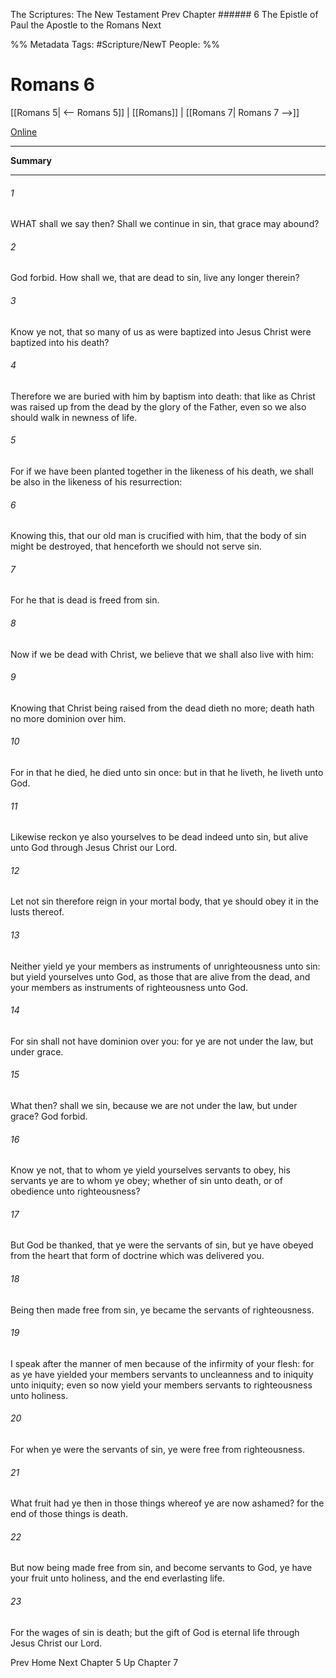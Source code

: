 The Scriptures: The New Testament
Prev
Chapter ###### 6
The Epistle of Paul the Apostle to the Romans
Next

%% Metadata
Tags: #Scripture/NewT
People: 
%%
# Romans 6
[[Romans 5| <-- Romans 5]] | [[Romans]] | [[Romans 7| Romans 7 -->]]

[Online](https://churchofjesuschrist.org/study/scriptures/nt/rom/6?lang=eng)

---
__Summary__



---
###### 1
WHAT shall we say then? Shall we continue in sin, that grace may abound?
###### 2
God forbid. How shall we, that are dead to sin, live any longer therein?
###### 3
Know ye not, that so many of us as were baptized into Jesus Christ were baptized into his death?
###### 4
Therefore we are buried with him by baptism into death: that like as Christ was raised up from the dead by the glory of the Father, even so we also should walk in newness of life.
###### 5
For if we have been planted together in the likeness of his death, we shall be also in the likeness of his resurrection:
###### 6
Knowing this, that our old man is crucified with him, that the body of sin might be destroyed, that henceforth we should not serve sin.
###### 7
For he that is dead is freed from sin.
###### 8
Now if we be dead with Christ, we believe that we shall also live with him:
###### 9
Knowing that Christ being raised from the dead dieth no more; death hath no more dominion over him.
###### 10
For in that he died, he died unto sin once: but in that he liveth, he liveth unto God.
###### 11
Likewise reckon ye also yourselves to be dead indeed unto sin, but alive unto God through Jesus Christ our Lord.
###### 12
Let not sin therefore reign in your mortal body, that ye should obey it in the lusts thereof.
###### 13
Neither yield ye your members as instruments of unrighteousness unto sin: but yield yourselves unto God, as those that are alive from the dead, and your members as instruments of righteousness unto God.
###### 14
For sin shall not have dominion over you: for ye are not under the law, but under grace.
###### 15
What then? shall we sin, because we are not under the law, but under grace? God forbid.
###### 16
Know ye not, that to whom ye yield yourselves servants to obey, his servants ye are to whom ye obey; whether of sin unto death, or of obedience unto righteousness?
###### 17
But God be thanked, that ye were the servants of sin, but ye have obeyed from the heart that form of doctrine which was delivered you.
###### 18
Being then made free from sin, ye became the servants of righteousness.
###### 19
I speak after the manner of men because of the infirmity of your flesh: for as ye have yielded your members servants to uncleanness and to iniquity unto iniquity; even so now yield your members servants to righteousness unto holiness.
###### 20
For when ye were the servants of sin, ye were free from righteousness.
###### 21
What fruit had ye then in those things whereof ye are now ashamed? for the end of those things is death.
###### 22
But now being made free from sin, and become servants to God, ye have your fruit unto holiness, and the end everlasting life.
###### 23
For the wages of sin is death; but the gift of God is eternal life through Jesus Christ our Lord.

Prev
Home
Next
Chapter 5
Up
Chapter 7



